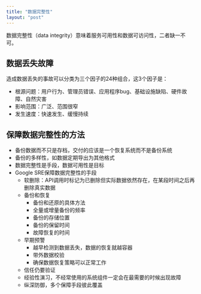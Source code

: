 ```yaml
---
title: "数据完整性"
layout: "post"
---
```


数据完整性（data integrity）意味着服务可用性和数据可访问性，二者缺一不可。

## 数据丢失故障

造成数据丢失的事故可以分类为三个因子的24种组合，这3个因子是：

* 根源问题：用户行为、管理员错误、应用程序bug、基础设施缺陷、硬件故障、自然灾害
* 影响范围：广泛、范围很窄
* 发生速度：快速发生、缓慢持续

## 保障数据完整性的方法

* 备份数据而不只是存档，交付的应该是一个恢复系统而不是备份系统
* 备份的多样性，如数据定期导出为其他格式
* 数据完整性是手段，数据可用性是目标
* Google SRE保障数据完整性的手段
  * 软删除：API调用时标记为已删除但实际数据依然存在，在某段时间之后再删除真实数据
  * 备份和恢复
    * 备份和还原的具体方法
    * 全量或增量备份的频率
    * 备份的存储位置
    * 备份的保留时间
    * 故障恢复的时间
  * 早期预警
    * 越早检测到数据丢失，数据的恢复就越容器
    * 带外数据校验
    * 确保数据恢复策略可以正常工作
  * 信任仍要验证
  * 经验性演习，不经常使用的系统组件一定会在最需要的时候出现故障
  * 纵深防御，多个保障手段彼此覆盖
